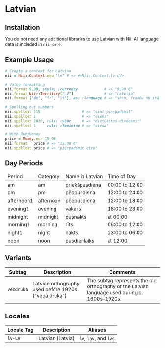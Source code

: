 <!-- This file has been generated. Source: languages/_template.md.erb -->

# Latvian

## Installation

You do not need any additional libraries to use Latvian with Nii.
All language data is included in `nii-core`.

## Example Usage

``` ruby
# Create a context for Latvian
nii = Nii::Context.new "lv" # => #<Nii::Context:lv-LV>

# Value formatting
nii.format 9.99, style: :currency            # => "9,99 €"
nii.format Nii::Territory["LV"]              # => "Latvija"
nii.format ["de", "fr", "it"], as: :language # => "vācu, franču un itāļu"

# Spelling out numbers
nii.spellout 115                   # => "simt piecpadsmit"
nii.spellout 1                     # => "viens"
nii.spellout 2020, rule: :year     # => "divtūkstoš divdesmit"
nii.spellout 1,    rule: :feminine # => "viena"

# With RubyMoney
price = Money.eur 15_00
nii.format   price # => "15,00 €"
nii.spellout price # => "piecpadsmit eiro"
```

## Day Periods


<table>
  <thead>
    <tr>
      <td>Period</td>
      <td>Category</td>
      <td>Name in Latvian</td>
      <td>Time of Day</td>
    </tr>
  </thead>
  <tbody>
    <tr>
      <td>am</td>
      <td>am</td>
      <td>priekšpusdiena</td>
      <td>00:00 to 12:00</td>
    </tr>
    <tr>
      <td>pm</td>
      <td>pm</td>
      <td>pēcpusdiena</td>
      <td>12:00 to 24:00</td>
    </tr>
    <tr>
      <td>afternoon1</td>
      <td>afternoon</td>
      <td>pēcpusdiena</td>
      <td>12:00 to 18:00</td>
    </tr>
    <tr>
      <td>evening1</td>
      <td>evening</td>
      <td>vakars</td>
      <td>18:00 to 23:00</td>
    </tr>
    <tr>
      <td>midnight</td>
      <td>midnight</td>
      <td>pusnakts</td>
      <td>at 00:00</td>
    </tr>
    <tr>
      <td>morning1</td>
      <td>morning</td>
      <td>rīts</td>
      <td>06:00 to 12:00</td>
    </tr>
    <tr>
      <td>night1</td>
      <td>night</td>
      <td>nakts</td>
      <td>23:00 to 06:00</td>
    </tr>
    <tr>
      <td>noon</td>
      <td>noon</td>
      <td>pusdienlaiks</td>
      <td>at 12:00</td>
    </tr>
  </tbody>
</table>


## Variants

<table>
  <thead>
    <tr>
      <th>Subtag</th>
      <th>Description</th>
      <th>Comments</th>
    </tr>
  </thead>
  <tbody>
    <tr>
      <td><code>vecdruka</code></td>
      <td>Latvian orthography used before 1920s ("vecā druka")</td>
      <td>The subtag represents the old orthography of the Latvian language used during c. 1600s–1920s.</td>
    </tr>
  </tbody>
</table>

## Locales

<table>
  <thead>
    <tr>
      <th>Locale Tag</th>
      <th>Description</th>
      <th>Aliases</th>
    </tr>
  </thead>
  <tbody>
    <tr>
      <td><code>lv-LV</code></td>
      <td>Latvian (Latvia)</td>
      <td><code>lv</code>, <code>lav</code>, and <code>lvs</code></td>
    </tr>
  </tbody>
</table>

